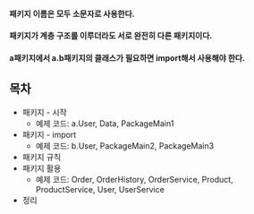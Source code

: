 #### 패키지 이름은 모두 소문자로 사용한다.
#### 패키지가 계층 구조를 이루더라도 서로 완전히 다른 패키지이다.
#### a패키지에서 a.b패키지의 클래스가 필요하면 import해서 사용해야 한다.

## 목차
- 패키지 - 시작
  - 예제 코드: a.User, Data, PackageMain1
- 패키지 - import
  - 예제 코드: b.User, PackageMain2, PackageMain3
- 패키지 규칙
- 패키지 활용
  - 예제 코드: Order, OrderHistory, OrderService, Product, ProductService, User, UserService
- 정리
